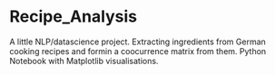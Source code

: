 # Recipe_Analysis
A little NLP/datascience project. Extracting ingredients from German cooking recipes and formin a coocurrence matrix from them. Python Notebook with Matplotlib visualisations.
